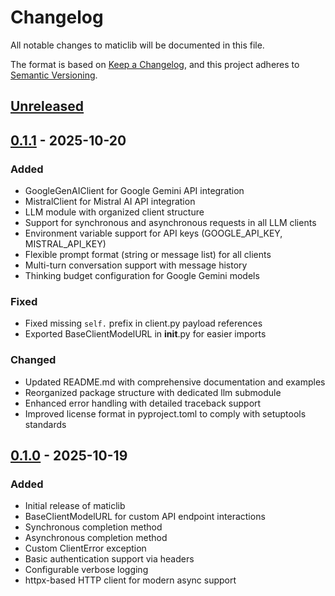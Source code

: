 # Changelog

All notable changes to maticlib will be documented in this file.

The format is based on [Keep a Changelog](https://keepachangelog.com/en/1.0.0/),
and this project adheres to [Semantic Versioning](https://semver.org/spec/v2.0.0.html).

## [Unreleased]

## [0.1.1] - 2025-10-20

### Added
- GoogleGenAIClient for Google Gemini API integration
- MistralClient for Mistral AI API integration
- LLM module with organized client structure
- Support for synchronous and asynchronous requests in all LLM clients
- Environment variable support for API keys (GOOGLE_API_KEY, MISTRAL_API_KEY)
- Flexible prompt format (string or message list) for all clients
- Multi-turn conversation support with message history
- Thinking budget configuration for Google Gemini models

### Fixed
- Fixed missing `self.` prefix in client.py payload references
- Exported BaseClientModelURL in __init__.py for easier imports

### Changed
- Updated README.md with comprehensive documentation and examples
- Reorganized package structure with dedicated llm submodule
- Enhanced error handling with detailed traceback support
- Improved license format in pyproject.toml to comply with setuptools standards

## [0.1.0] - 2025-10-19

### Added
- Initial release of maticlib
- BaseClientModelURL for custom API endpoint interactions
- Synchronous completion method
- Asynchronous completion method
- Custom ClientError exception
- Basic authentication support via headers
- Configurable verbose logging
- httpx-based HTTP client for modern async support

[Unreleased]: https://github.com/arvohsoft/maticlib/compare/v0.1.1...HEAD
[0.1.1]: https://github.com/arvohsoft/maticlib/compare/v0.1.0...v0.1.1
[0.1.0]: https://github.com/arvohsoft/maticlib/releases/tag/v0.1.0